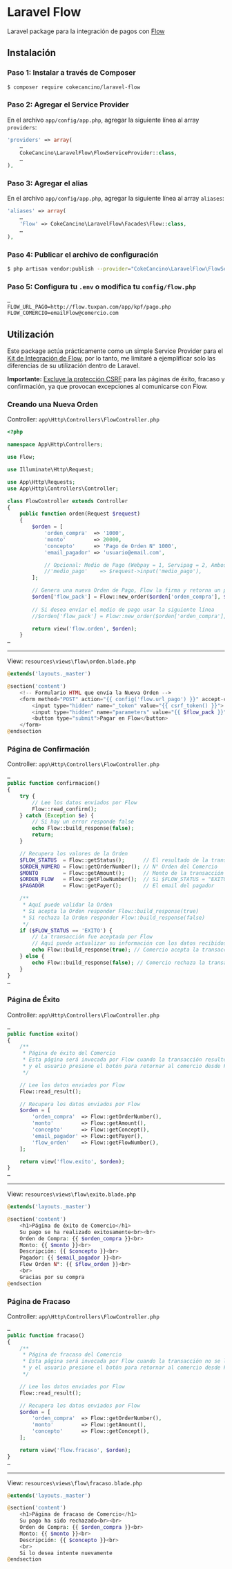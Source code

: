 # Laravel Flow

Laravel package para la integración de pagos con [Flow](https://www.flow.cl)

## Instalación

### Paso 1: Instalar a través de Composer

```sh
$ composer require cokecancino/laravel-flow
```

### Paso 2: Agregar el Service Provider

En el archivo `app/config/app.php`, agregar la siguiente línea al array `providers`:
```php
'providers' => array(
    …
    CokeCancino\LaravelFlow\FlowServiceProvider::class,
    …
),
```

### Paso 3: Agregar el alias

En el archivo `app/config/app.php`, agregar la siguiente línea al array `aliases`:
```php
'aliases' => array(
    …
    'Flow' => CokeCancino\LaravelFlow\Facades\Flow::class,
    …
),
```

### Paso 4: Publicar el archivo de configuración

```sh
$ php artisan vendor:publish --provider="CokeCancino\LaravelFlow\FlowServiceProvider"
```

### Paso 5: Configura tu `.env` o modifica tu `config/flow.php`

```
…
FLOW_URL_PAGO=http://flow.tuxpan.com/app/kpf/pago.php
FLOW_COMERCIO=emailFlow@comercio.com
```

## Utilización

Este package actúa prácticamente como un simple Service Provider para el [Kit de Integración de Flow](http://flow.cl/apiFlow.php), por lo tanto, me limitaré a ejemplificar solo las diferencias de su utilización dentro de Laravel.

**Importante:** [Excluye la protección CSRF](https://laravel.com/docs/master/routing#csrf-excluding-uris) para las páginas de éxito, fracaso y confirmación, ya que provocan excepciones al comunicarse con Flow.

### Creando una Nueva Orden

Controller: `app\Http\Controllers\FlowController.php`

```php
<?php

namespace App\Http\Controllers;

use Flow;

use Illuminate\Http\Request;

use App\Http\Requests;
use App\Http\Controllers\Controller;

class FlowController extends Controller
{
    public function orden(Request $request)
    {
        $orden = [
            'orden_compra'  => '1000',
            'monto'         => 20000,
            'concepto'      => 'Pago de Orden N° 1000',
            'email_pagador' => 'usuario@email.com',

            // Opcional: Medio de Pago (Webpay = 1, Servipag = 2, Ambos = 9)
            //'medio_pago'    => $request->input('medio_pago'),
        ];

        // Genera una nueva Orden de Pago, Flow la firma y retorna un paquete de datos firmados
        $orden['flow_pack'] = Flow::new_order($orden['orden_compra'], $orden['monto'], $orden['concepto'], $orden['email_pagador']);
        
        // Si desea enviar el medio de pago usar la siguiente línea
        //$orden['flow_pack'] = Flow::new_order($orden['orden_compra'], $orden['monto'], $orden['concepto'], $orden['email_pagador'], $orden['medio_pago']);

        return view('flow.orden', $orden);
    }
…
```

---

View: `resources\views\flow\orden.blade.php`

```php
@extends('layouts._master')

@section('content')
    <!-- Formulario HTML que envía la Nueva Orden -->
    <form method="POST" action="{{ config('flow.url_pago') }}" accept-charset="UTF-8">
        <input type="hidden" name="_token" value="{{ csrf_token() }}">
        <input type="hidden" name="parameters" value="{{ $flow_pack }}">
        <button type="submit">Pagar en Flow</button>
    </form>
@endsection
```

### Página de Confirmación

Controller: `app\Http\Controllers\FlowController.php`

```php
…
public function confirmacion()
{
    try {
        // Lee los datos enviados por Flow
        Flow::read_confirm();
    } catch (Exception $e) {
        // Si hay un error responde false
        echo Flow::build_response(false);
        return;
    }

    // Recupera los valores de la Orden
    $FLOW_STATUS  = Flow::getStatus();      // El resultado de la transacción (EXITO o FRACASO)
    $ORDEN_NUMERO = Flow::getOrderNumber(); // N° Orden del Comercio
    $MONTO        = Flow::getAmount();      // Monto de la transacción
    $ORDEN_FLOW   = Flow::getFlowNumber();  // Si $FLOW_STATUS = "EXITO" el N° de Orden de Flow
    $PAGADOR      = Flow::getPayer();       // El email del pagador

    /**
     * Aquí puede validar la Orden
     * Si acepta la Orden responder Flow::build_response(true)
     * Si rechaza la Orden responder Flow::build_response(false)
     */
    if ($FLOW_STATUS == 'EXITO') {
        // La transacción fue aceptada por Flow
        // Aquí puede actualizar su información con los datos recibidos por Flow
        echo Flow::build_response(true); // Comercio acepta la transacción
    } else {
        echo Flow::build_response(false); // Comercio rechaza la transacción
    }
}
…
```

### Página de Éxito

Controller: `app\Http\Controllers\FlowController.php`

```php
…
public function exito()
{
    /**
     * Página de éxito del Comercio
     * Esta página será invocada por Flow cuando la transacción resulte exitosa
     * y el usuario presione el botón para retornar al comercio desde Flow
     */

    // Lee los datos enviados por Flow
    Flow::read_result();

    // Recupera los datos enviados por Flow
    $orden = [
        'orden_compra'  => Flow::getOrderNumber(),
        'monto'         => Flow::getAmount(),
        'concepto'      => Flow::getConcept(),
        'email_pagador' => Flow::getPayer(),
        'flow_orden'    => Flow::getFlowNumber(),
    ];

    return view('flow.exito', $orden);
}
…
```

---

View: `resources\views\flow\exito.blade.php`

```php
@extends('layouts._master')

@section('content')
    <h1>Página de éxito de Comercio</h1>
    Su pago se ha realizado exitosamente<br><br>
    Orden de Compra: {{ $orden_compra }}<br>
    Monto: {{ $monto }}<br>
    Descripción: {{ $concepto }}<br>
    Pagador: {{ $email_pagador }}<br>
    Flow Orden N°: {{ $flow_orden }}<br>
    <br>
    Gracias por su compra
@endsection
```

### Página de Fracaso

Controller: `app\Http\Controllers\FlowController.php`

```php
…
public function fracaso()
{
    /**
     * Página de fracaso del Comercio
     * Esta página será invocada por Flow cuando la transacción no se logre pagar
     * y el usuario presione el botón para retornar al comercio desde Flow
     */

    // Lee los datos enviados por Flow
    Flow::read_result();

    // Recupera los datos enviados por Flow
    $orden = [
        'orden_compra'  => Flow::getOrderNumber(),
        'monto'         => Flow::getAmount(),
        'concepto'      => Flow::getConcept(),
    ];

    return view('flow.fracaso', $orden);
}
…
```

---

View: `resources\views\flow\fracaso.blade.php`

```php
@extends('layouts._master')

@section('content')
    <h1>Página de fracaso de Comercio</h1>
    Su pago ha sido rechazado<br><br>
    Orden de Compra: {{ $orden_compra }}<br>
    Monto: {{ $monto }}<br>
    Descripción: {{ $concepto }}<br>
    <br>
    Si lo desea intente nuevamente
@endsection
```
